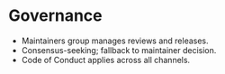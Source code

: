 # Governance

- Maintainers group manages reviews and releases.
- Consensus-seeking; fallback to maintainer decision.
- Code of Conduct applies across all channels.
